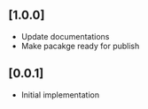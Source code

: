 ## [1.0.0] 

* Update documentations 
* Make pacakge ready for publish

## [0.0.1]

* Initial implementation
